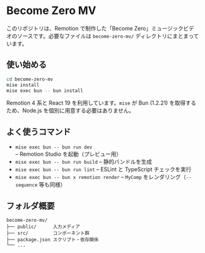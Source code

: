 # Become Zero MV

このリポジトリは、Remotion で制作した「Become Zero」ミュージックビデオのソースです。必要なファイルは `become-zero-mv/` ディレクトリにまとまっています。

## 使い始める

```bash
cd become-zero-mv
mise install
mise exec bun -- bun install
```

Remotion 4 系と React 19 を利用しています。`mise` が Bun (1.2.21) を取得するため、Node.js を個別に用意する必要はありません。

## よく使うコマンド

- `mise exec bun -- bun run dev` – Remotion Studio を起動（プレビュー用）
- `mise exec bun -- bun run build` – 静的バンドルを生成
- `mise exec bun -- bun run lint` – ESLint と TypeScript チェックを実行
- `mise exec bun -- bun x remotion render` – `MyComp` をレンダリング（`--sequence` 等も同様）

## フォルダ概要

```
become-zero-mv/
├── public/      入力メディア
├── src/         コンポーネント群
├── package.json スクリプト・依存関係
└── ...
```
